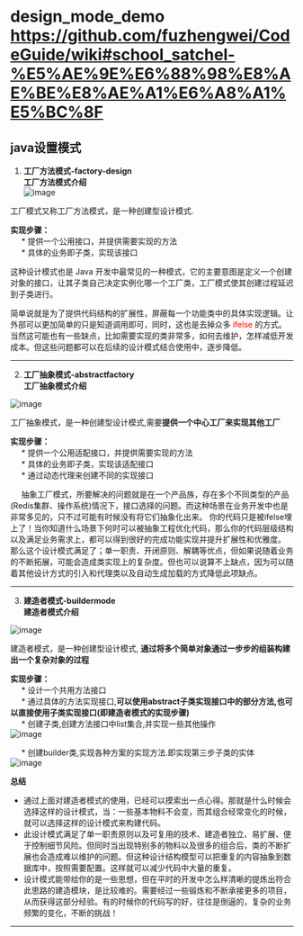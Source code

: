 # design_mode_demo https://github.com/fuzhengwei/CodeGuide/wiki#school_satchel-%E5%AE%9E%E6%88%98%E8%AE%BE%E8%AE%A1%E6%A8%A1%E5%BC%8F

## java设置模式  
  1. **工厂方法模式-factory-design** \
      **工厂方法模式介绍** \
![image](https://user-images.githubusercontent.com/29700538/130209850-778d8e8f-42ed-43b1-8462-b4d54e402262.png)

工厂模式又称工厂方法模式，是一种创建型设计模式.

**实现步骤：** \
&nbsp;&nbsp;&nbsp;&nbsp; * 提供一个公用接口，并提供需要实现的方法 \
&nbsp;&nbsp;&nbsp;&nbsp; * 具体的业务即子类，实现该接口

这种设计模式也是 Java 开发中最常见的一种模式，它的主要意图是定义一个创建对象的接口，让其子类自己决定实例化哪一个工厂类，工厂模式使其创建过程延迟到子类进行。

简单说就是为了提供代码结构的扩展性，屏蔽每一个功能类中的具体实现逻辑。让外部可以更加简单的只是知道调用即可，同时，这也是去掉众多 <font color=red>ifelse</font> 的方式。当然这可能也有一些缺点，比如需要实现的类非常多，如何去维护，怎样减低开发成本。但这些问题都可以在后续的设计模式结合使用中，逐步降低。
* * *
2. **工厂抽象模式-abstractfactory** \
      **工厂抽象模式介绍** 
      
![image](https://user-images.githubusercontent.com/29700538/130339905-353f4b6d-6879-48eb-ab9b-7a9f89036549.png)

工厂抽象模式，是一种创建型设计模式,需要**提供一个中心工厂来实现其他工厂**

**实现步骤：** \
&nbsp;&nbsp;&nbsp;&nbsp; * 提供一个公用适配接口，并提供需要实现的方法 \
&nbsp;&nbsp;&nbsp;&nbsp; * 具体的业务即子类，实现该适配接口 \
&nbsp;&nbsp;&nbsp;&nbsp; * 通过动态代理来创建不同的实现接口

&nbsp;&nbsp;&nbsp;&nbsp; 抽象工厂模式，所要解决的问题就是在一个产品族，存在多个不同类型的产品(Redis集群、操作系统)情况下，接口选择的问题。而这种场景在业务开发中也是非常多见的，只不过可能有时候没有将它们抽象化出来。
你的代码只是被ifelse埋上了！当你知道什么场景下何时可以被抽象工程优化代码，那么你的代码层级结构以及满足业务需求上，都可以得到很好的完成功能实现并提升扩展性和优雅度。
那么这个设计模式满足了；单一职责、开闭原则、解耦等优点，但如果说随着业务的不断拓展，可能会造成类实现上的复杂度。但也可以说算不上缺点，因为可以随着其他设计方式的引入和代理类以及自动生成加载的方式降低此项缺点。

* * *

3. **建造者模式-buildermode** \
      **建造者模式介绍** 

 ![image](https://user-images.githubusercontent.com/29700538/130351526-2582e557-cf34-4109-9b6c-6de5a82ee3df.png)


建造者模式，是一种创建型设计模式, **通过将多个简单对象通过一步步的组装构建出一个复杂对象的过程**

**实现步骤：** \
&nbsp;&nbsp;&nbsp;&nbsp; * 设计一个共用方法接口 \
&nbsp;&nbsp;&nbsp;&nbsp; * 通过具体的方法实现接口,**可以使用abstract子类实现接口中的部分方法,也可以直接使用子类实现接口(即建造者模式的实现步骤)** \
&nbsp;&nbsp;&nbsp;&nbsp; * 创建子类,创建方法接口中list集合,并实现一些其他操作 \
![image](https://user-images.githubusercontent.com/29700538/130351791-a59c0b06-3241-4077-9d65-24817895ee42.png)

&nbsp;&nbsp;&nbsp;&nbsp; * 创建builder类,实现各种方案的实现方法.即实现第三步子类的实体 \
![image](https://user-images.githubusercontent.com/29700538/130351800-372afda4-04f2-4ee0-a977-aa1de05620d1.png)

**总结**
- 通过上面对建造者模式的使用，已经可以摸索出一点心得。那就是什么时候会选择这样的设计模式，当：一些基本物料不会变，而其组合经常变化的时候，就可以选择这样的设计模式来构建代码。
- 此设计模式满足了单一职责原则以及可复用的技术、建造者独立、易扩展、便于控制细节风险。但同时当出现特别多的物料以及很多的组合后，类的不断扩展也会造成难以维护的问题。但这种设计结构模型可以把重复的内容抽象到数据库中，按照需要配置。这样就可以减少代码中大量的重复。
- 设计模式能带给你的是一些思想，但在平时的开发中怎么样清晰的提炼出符合此思路的建造模块，是比较难的。需要经过一些锻炼和不断承接更多的项目，从而获得这部分经验。有的时候你的代码写的好，往往是倒逼的，复杂的业务频繁的变化，不断的挑战！

* * *
